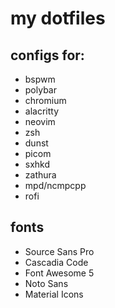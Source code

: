 # my dotfiles

## configs for:

*   bspwm
*   polybar
*   chromium
*   alacritty
*   neovim
*   zsh
*   dunst
*   picom
*   sxhkd
*   zathura
*   mpd/ncmpcpp
*   rofi

## fonts

*   Source Sans Pro
*   Cascadia Code
*   Font Awesome 5
*   Noto Sans
*   Material Icons

